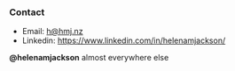 ### Contact

+ Email: <h@hmj.nz>
+ Linkedin: <https://www.linkedin.com/in/helenamjackson/>

**@helenamjackson** almost everywhere else
